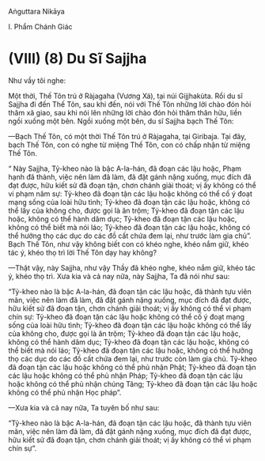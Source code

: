 Aṅguttara Nikāya

I. Phẩm Chánh Giác

# (VIII) (8) Du Sĩ Sajjha

Như vầy tôi nghe:

Một thời, Thế Tôn trú ở Ràjagaha (Vương Xá), tại núi Gijjhakùta. Rồi du sĩ Sajjha đi đến Thế Tôn, sau khi đến, nói với Thế Tôn những lời chào đón hỏi thăm xã giao, sau khi nói lên những lời chào đón hỏi thăm thân hữu, liền ngồi xuống một bên. Ngồi xuống một bên, du sĩ Sajjha bạch Thế Tôn:

—Bạch Thế Tôn, có một thời Thế Tôn trú ở Ràjagaha, tại Giribaja. Tại đây, bạch Thế Tôn, con có nghe từ miệng Thế Tôn, con có chấp nhận từ miệng Thế Tôn.

“ Này Sajjha, Tỷ-kheo nào là bậc A-la-hán, đã đoạn các lậu hoặc, Phạm hạnh đã thành, việc nên làm đã làm, đã đặt gánh nặng xuống, mục đích đã đạt được, hữu kiết sử đã đoạn tận, chơn chánh giải thoát; vị ấy không có thể vi phạm năm sự: Tỷ-kheo đã đoạn tận các lậu hoặc không có thể cố ý đoạt mạng sống của loài hữu tình; Tỷ-kheo đã đoạn tận các lậu hoặc, không có thể lấy của không cho, được gọi là ăn trộm; Tỷ-kheo đã đoạn tận các lậu hoặc, không có thể hành dâm dục; Tỷ-kheo đã đoạn tận các lậu hoặc, không có thể biết mà nói láo; Tỷ-kheo đã đoạn tận các lậu hoặc, không có thể hưởng thọ các dục do các đồ cất chứa đem lại, như trước làm gia chủ”. Bạch Thế Tôn, như vậy không biết con có khéo nghe, khéo nắm giữ, khéo tác ý, khéo thọ trì lời Thế Tôn dạy hay không?

—Thật vậy, này Sajjha, như vậy Thầy đã khéo nghe, khéo nắm giữ, khéo tác ý, khéo thọ trì. Xưa kia và cả nay nữa, này Sajjha, Ta đã nói như sau:

“Tỷ-kheo nào là bậc A-la-hán, đã đoạn tận các lậu hoặc, đã thành tựu viên mãn, việc nên làm đã làm, đã đặt gánh nặng xuống, mục đích đã đạt được, hữu kiết sử đã đoạn tận, chơn chánh giải thoát; vị ấy không có thể vi phạm chín sự: Tỷ-kheo đã đoạn tận các lậu hoặc không có thể cố ý đoạt mạng sống của loài hữu tình; Tỷ-kheo đã đoạn tận các lậu hoặc không có thể lấy của không cho, được gọi là ăn trộm; Tỷ-kheo đã đoạn tận các lậu hoặc, không có thể hành dâm dục; Tỷ-kheo đã đoạn tận các lậu hoặc, không có thể biết mà nói láo; Tỷ-kheo đã đoạn tận các lậu hoặc, không có thể hưởng thọ các dục do các đồ cất chứa đem lại, như trước còn làm gia chủ. Tỷ-kheo đã đoạn tận các lậu hoặc không có thể phủ nhận Phật; Tỷ-kheo đã đoạn tận các lậu hoặc không có thể phủ nhận Pháp; Tỷ-kheo đã đoạn tận các lậu hoặc không có thể phủ nhận chúng Tăng; Tỷ-kheo đã đoạn tận các lậu hoặc không có thể phủ nhận Học pháp”.

—Xưa kia và cả nay nữa, Ta tuyên bố như sau:

“Tỷ-kheo nào là bậc A-la-hán, đã đoạn tận các lậu hoặc, đã thành tựu viên mãn, việc nên làm đã làm, đã đặt gánh nặng xuống, mục đích đã đạt được, hữu kiết sử đã đoạn tận, chơn chánh giải thoát; vị ấy không có thể vi phạm chín sự”.

